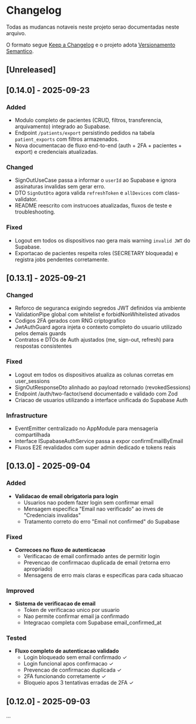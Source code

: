 ﻿# Changelog

Todas as mudancas notaveis neste projeto serao documentadas neste arquivo.

O formato segue [Keep a Changelog](https://keepachangelog.com/pt-BR/1.0.0/) e o projeto adota [Versionamento Semantico](https://semver.org/lang/pt-BR/).

## [Unreleased]

## [0.14.0] - 2025-09-23

### Added
- Modulo completo de pacientes (CRUD, filtros, transferencia, arquivamento) integrado ao Supabase.
- Endpoint `/patients/export` persistindo pedidos na tabela `patient_exports` com filtros armazenados.
- Nova documentacao de fluxo end-to-end (auth + 2FA + pacientes + export) e credenciais atualizadas.

### Changed
- SignOutUseCase passa a informar o `userId` ao Supabase e ignora assinaturas invalidas sem gerar erro.
- DTO `SignOutDto` agora valida `refreshToken` e `allDevices` com class-validator.
- README reescrito com instrucoes atualizadas, fluxos de teste e troubleshooting.

### Fixed
- Logout em todos os dispositivos nao gera mais warning `invalid JWT` do Supabase.
- Exportacao de pacientes respeita roles (SECRETARY bloqueada) e registra jobs pendentes corretamente.

## [0.13.1] - 2025-09-21

### Changed
- Reforco de seguranca exigindo segredos JWT definidos via ambiente
- ValidationPipe global com whitelist e forbidNonWhitelisted ativados
- Codigos 2FA gerados com RNG criptografico
- JwtAuthGuard agora injeta o contexto completo do usuario utilizado pelos demais guards
- Contratos e DTOs de Auth ajustados (me, sign-out, refresh) para respostas consistentes

### Fixed
- Logout em todos os dispositivos atualiza as colunas corretas em user_sessions
- SignOutResponseDto alinhado ao payload retornado (revokedSessions)
- Endpoint /auth/two-factor/send documentado e validado com Zod
- Criacao de usuarios utilizando a interface unificada do Supabase Auth

### Infrastructure
- EventEmitter centralizado no AppModule para mensageria compartilhada
- Interface ISupabaseAuthService passa a expor confirmEmailByEmail
- Fluxos E2E revalidados com super admin dedicado e tokens reais

## [0.13.0] - 2025-09-04

### Added
- **Validacao de email obrigatoria para login**
  - Usuarios nao podem fazer login sem confirmar email
  - Mensagem especifica "Email nao verificado" ao inves de "Credenciais invalidas"
  - Tratamento correto do erro "Email not confirmed" do Supabase

### Fixed
- **Correcoes no fluxo de autenticacao**
  - Verificacao de email confirmado antes de permitir login
  - Prevencao de confirmacao duplicada de email (retorna erro apropriado)
  - Mensagens de erro mais claras e especificas para cada situacao

### Improved
- **Sistema de verificacao de email**
  - Token de verificacao unico por usuario
  - Nao permite confirmar email ja confirmado
  - Integracao completa com Supabase email_confirmed_at

### Tested
- **Fluxo completo de autenticacao validado**
  - Login bloqueado sem email confirmado ✓
  - Login funcional apos confirmacao ✓
  - Prevencao de confirmacao duplicada ✓
  - 2FA funcionando corretamente ✓
  - Bloqueio apos 3 tentativas erradas de 2FA ✓

## [0.12.0] - 2025-09-03
...
